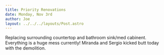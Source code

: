 ```yaml
---
title: Priority Renovations
date: Monday, Nov 3rd
author: Joe
layout: ../../../layouts/Post.astro
---
```


Replacing surrounding countertop and bathroom sink/med cabinent.  Everything is a huge mess currently!  Miranda and Sergio kicked butt today with the demolition.

